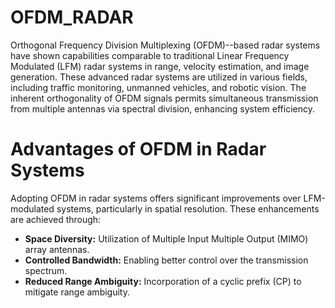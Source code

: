 # OFDM_RADAR

Orthogonal Frequency Division Multiplexing (OFDM)--based radar systems have shown capabilities comparable to traditional Linear Frequency Modulated (LFM) radar systems in range, velocity estimation, and image generation. These advanced radar systems are utilized in various fields, including traffic monitoring, unmanned vehicles, and robotic vision. The inherent orthogonality of OFDM signals 
permits simultaneous transmission from multiple antennas via spectral division, enhancing system efficiency.

# Advantages of OFDM in Radar Systems
Adopting OFDM in radar systems offers significant improvements over LFM-modulated systems, particularly in spatial resolution. These enhancements are achieved through:

* **Space Diversity:** Utilization of Multiple Input Multiple Output (MIMO) array antennas.
* **Controlled Bandwidth:** Enabling better control over the transmission spectrum.
* **Reduced Range Ambiguity:** Incorporation of a cyclic prefix (CP) to mitigate range ambiguity.

